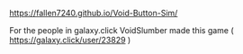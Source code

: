 https://fallen7240.github.io/Void-Button-Sim/

For the people in galaxy.click VoidSlumber made this game
( https://galaxy.click/user/23829 )

